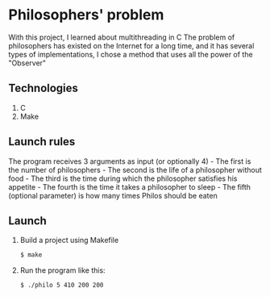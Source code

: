 # Philosophers' problem

With this project, I learned about multithreading in C
The problem of philosophers has existed on the Internet for a long time, and it has several types of implementations,
I chose a method that uses all the power of the "Observer"


## Technologies

1. C
2. Make

## Launch rules

The program receives 3 arguments as input (or optionally 4)
     - The first is the number of philosophers
     - The second is the life of a philosopher without food
     - The third is the time during which the philosopher satisfies his appetite
     - The fourth is the time it takes a philosopher to sleep
     - The fifth (optional parameter) is how many times Philos should be eaten

## Launch

1. Build a project using Makefile

   ```sh
   $ make
   ```

2. Run the program like this:

   ```sh
   $ ./philo 5 410 200 200
   ```

